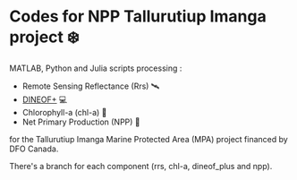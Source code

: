 # Codes for NPP Tallurutiup Imanga project ❄️

MATLAB, Python and Julia scripts processing :
* Remote Sensing Reflectance (Rrs) 🛰️
* [DINEOF+](https://journals.ametsoc.org/view/journals/atot/41/10/JTECH-D-23-0105.1.xml) 💻
* Chlorophyll-a (chl-a) 🌱
* Net Primary Production (NPP)  🦠

for the Tallurutiup Imanga Marine Protected Area (MPA) project financed by DFO Canada. 

There's a branch for each component (rrs, chl-a, dineof_plus and npp).
